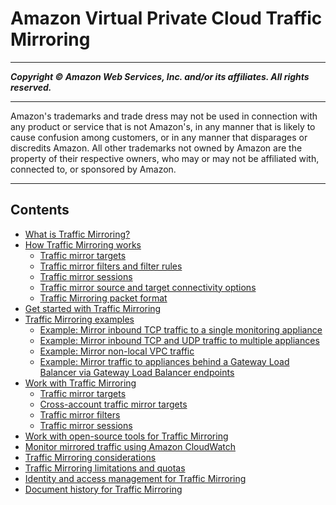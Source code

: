 # Amazon Virtual Private Cloud Traffic Mirroring

-----
*****Copyright &copy; Amazon Web Services, Inc. and/or its affiliates. All rights reserved.*****

-----
Amazon's trademarks and trade dress may not be used in 
     connection with any product or service that is not Amazon's, 
     in any manner that is likely to cause confusion among customers, 
     or in any manner that disparages or discredits Amazon. All other 
     trademarks not owned by Amazon are the property of their respective
     owners, who may or may not be affiliated with, connected to, or 
     sponsored by Amazon.

-----
## Contents
+ [What is Traffic Mirroring?](what-is-traffic-mirroring.md)
+ [How Traffic Mirroring works](traffic-mirroring-how-it-works.md)
   + [Traffic mirror targets](traffic-mirroring-targets.md)
   + [Traffic mirror filters and filter rules](traffic-mirroring-filters.md)
   + [Traffic mirror sessions](traffic-mirroring-sessions.md)
   + [Traffic mirror source and target connectivity options](traffic-mirroring-connection.md)
   + [Traffic Mirroring packet format](traffic-mirroring-packet-formats.md)
+ [Get started with Traffic Mirroring](traffic-mirroring-getting-started.md)
+ [Traffic Mirroring examples](Traffic_Mirroring_Scenarios.md)
   + [Example: Mirror inbound TCP traffic to a single monitoring appliance](tm-example-inbound-tcp.md)
   + [Example: Mirror inbound TCP and UDP traffic to multiple appliances](tm-example-inbound-tcp-udp.md)
   + [Example: Mirror non-local VPC traffic](tm-example-non-vpc.md)
   + [Example: Mirror traffic to appliances behind a Gateway Load Balancer via Gateway Load Balancer endpoints](tm-example-glb-endpoints.md)
+ [Work with Traffic Mirroring](working-with-traffic-mirroring.md)
   + [Traffic mirror targets](traffic-mirroring-target.md)
   + [Cross-account traffic mirror targets](cross-account-traffic-mirroring-targets.md)
   + [Traffic mirror filters](traffic-mirroring-filter.md)
   + [Traffic mirror sessions](traffic-mirroring-session.md)
+ [Work with open-source tools for Traffic Mirroring](tm-example-open-source.md)
+ [Monitor mirrored traffic using Amazon CloudWatch](traffic-mirror-cloudwatch.md)
+ [Traffic Mirroring considerations](traffic-mirroring-considerations.md)
+ [Traffic Mirroring limitations and quotas](traffic-mirroring-limits.md)
+ [Identity and access management for Traffic Mirroring](traffic-mirroring-security.md)
+ [Document history for Traffic Mirroring](doc-history.md)